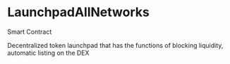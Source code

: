 # LaunchpadAllNetworks
Smart Contract

Decentralized token launchpad that has the functions of blocking liquidity, automatic listing on the DEX
